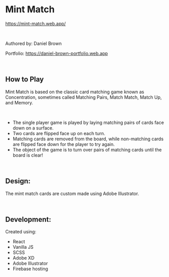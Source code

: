 # Mint Match

https://mint-match.web.app/

<br />

Authored by: Daniel Brown

Portfolio: https://daniel-brown-portfolio.web.app

<br />

## How to Play

Mint Match is based on the classic card matching game known as Concentration, sometimes called Matching Pairs, Match Match, Match Up, and Memory.

<br />

- The single player game is played by laying matching pairs of cards face down on a surface.
- Two cards are flipped face up on each turn.
- Matching cards are removed from the board, while non-matching cards are flipped face down for the player to try again.
- The object of the game is to turn over pairs of matching cards until the board is clear!

<br />

## Design:

The mint match cards are custom made using Adobe Illustrator.

<br />

## Development:

Created using:

- React
- Vanilla JS
- SCSS
- Adobe XD
- Adobe Illustrator
- Firebase hosting

